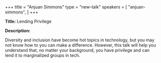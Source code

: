 +++
title = "Anjuan Simmons"
type = "new-talk"
speakers = [
        "anjuan-simmons",
]
+++
<div class="span-15  ">
  <div class="span-15  last ">
  <p><strong>Title:</strong>
  Lending Privilege
  </p>

  <p><strong>Description:</strong></p>

  <p>
  Diversity and inclusion have become hot topics in technology, but you may not know how to you can make a difference. However, this talk will help you understand that, no matter your background, you have privilege and can lend it to marginalized groups in tech. 
  </p>
  </div>
</div>
